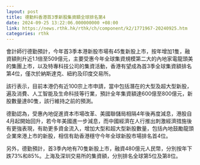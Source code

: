 ```yaml
---
layout: post
title: 德勤料香港首3季新股集資額全球排名第4
date: 2024-09-25 13:22:06.000000000 +08:00
link: https://news.rthk.hk/rthk/ch/component/k2/1771967-20240925.htm
categories: rthk
---
```


會計師行德勤預計，今年首3季本港新股市場有45隻新股上市，按年增加1隻，融資額則升近1.1倍至509億元，主要受惠今年全球集資規模第二大的內地家電龍頭美的集團上市，以及特專科技公司的集資活動，香港有望成為首3季全球集資額排名第4位，僅次於納斯達克、紐約及印度交易所。

該行表示，目前本港仍有近100宗上市申請，當中包括潛在的大型及超大型新股，遍及消費、人工智能及生命科技等行業，預計全年集資額達600億至800億元，新股數量達80隻，該行維持之前的預測。

德勤認為，受惠內地促進資本市場改革、美國聯儲局相隔4年後再度減息，港股自4月起開始回升，若今年美國進一步減息，而中國經濟在人行推出刺激經濟措施後有更強表現，有助更多資金流入，增加大型和超大型新股數量，包括內地鼓勵龍頭企業來港上市的新股，相信有助香港穩守今年全球新股市場排名首4位。

另外，德勤預計，首3季內地有70隻新股上市，融資480億元人民幣，分別按年下跌73%和85%。上海及深圳交易所的集資額，分別排名全球第5位及第8位。
